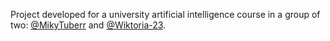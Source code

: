 Project developed for a university artificial intelligence course in a group of two: [@MikyTuberr](https://github.com/MikyTuberr) and [@Wiktoria-23](https://github.com/Wiktoria-23).
